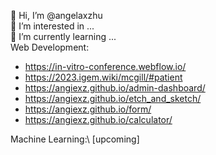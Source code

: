 👋 Hi, I’m @angelaxzhu \
👀 I’m interested in ...\
🌱 I’m currently learning ...\
Web Development:
- https://in-vitro-conference.webflow.io/
- https://2023.igem.wiki/mcgill/#patient
- https://angiexz.github.io/admin-dashboard/
- https://angiexz.github.io/etch_and_sketch/
- https://angiexz.github.io/form/
- https://angiexz.github.io/calculator/

Machine Learning:\ 
[upcoming] 


<!---
angelaxzhu/angelaxzhu is a ✨ special ✨ repository because its `README.md` (this file) appears on your GitHub profile.
You can click the Preview link to take a look at your changes.
--->
